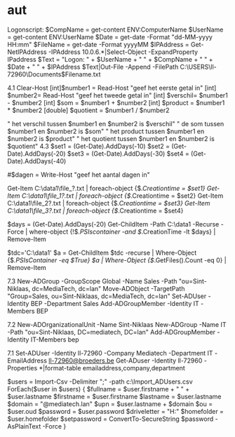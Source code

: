 # aut
Logonscript:
$CompName = get-content ENV:ComputerName
$UserName = get-content ENV:UserName
$Date = get-date -Format "dd-MM-yyyy HH:mm"
$FileName = get-date -Format yyyyMM
$IPAddress = Get-NetIPAddress -IPAddress 10.0.6.*|Select-Object -ExpandProperty IPaddress
$Text = "Logon: " + $UserName + " " + $CompName + " " + $Date + " " + $IPAddress
$Text|Out-File -Append -FilePath C:\USERS\ll-72960\Documents\$Filename.txt

4.1
Clear-Host
[int]$number1 = Read-Host "geef het eerste getal in"
[int] $number2= Read-Host "geef het tweede getal in"
[int] $verschil= $number1 - $number2
[int] $som = $number1 + $number2
[int] $product = $number1 * $number2
[double] $quotient = $number1 / $number2

 " het verschil tussen $number1 en $number2 is $verschil"
 " de som tussen $number1 en $number2 is $som"
 " het product tussen $number1 en $number2 is $product"
 " het quotient tussen $number1 en $number2 is $quotient"
4.3
$set1 = (Get-Date).AddDays(-10)
$set2 = (Get-Date).AddDays(-20)
$set3 = (Get-Date).AddDays(-30)
$set4 = (Get-Date).AddDays(-40)

#$dagen = Write-Host "geef het aantal dagen in"

Get-Item C:\data1\file_?.txt | foreach-object {$_.Creationtime = $set1}
Get-Item C:\data1\file_1?.txt | foreach-object {$_.Creationtime = $set2}
Get-Item C:\data1\file_2?.txt | foreach-object {$_.Creationtime = $set3}
Get-Item C:\data1\file_3?.txt | foreach-object {$_.Creationtime = $set4}

$days = (Get-Date).AddDays(-20)
Get-ChildItem -Path C:\data1 -Recurse -Force | where-object {!$_.PSIscontainer -and $_.CreationTime -lt $days} | Remove-Item

$tdc='C:\data1'
$a = Get-ChildItem $tdc -recurse | Where-Object {$_.PSIsContainer -eq $True}
$a | Where-Object {$_.GetFiles().Count -eq 0} | Remove-Item

7.3
New-ADGroup -GroupScope Global -Name Sales -Path "ou=Sint-Niklaas, dc=MediaTech, dc=lan"
Move-ADObject -TargetPath "Group=Sales, ou=Sint-Niklaas, dc=MediaTech, dc=lan"
Set-ADUser -Identity BEP -Department Sales
Add-ADGroupMember -Identity IT -Members BEP

7.2
New-ADOrganizationalUnit -Name Sint-Niklaas
New-ADGroup -Name IT -Path "ou=Sint-Niklaas, DC=mediatech, DC=lan"
Add-ADGroupMember -Identity IT-Members bep

7.1
Set-ADUser -Identity ll-72960 -Company Mediatech -Department IT -EmailAddress ll-72960@broeders.be
Get-ADuser -Identity ll-72960 -Properties *|format-table emailaddress,company,department




$users = Import-Csv -Delimiter ";" -path c:\Import_ADUsers.csv
ForEach($user in $users)
{
$fullname = $user.firstname + " " + $user.lastname
$firstname = $user.firstname
$lastname = $user.lastname
$domain = "@mediatech.lan"
$upn = $user.lastname + $domain
$ou = $user.oud
$password = $user.password
$driveletter = "H:"
$homefolder = $user.homefolder
$setpassword = ConvertTo-SecureString $password -AsPlainText -Force
}







